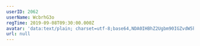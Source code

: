 ```yaml
---
userID: 2062
userName: WcbrhG3o
regTime: 2019-09-08T09:30:00.000Z
avatar: 'data:text/plain; charset=utf-8;base64,NDA0IHBhZ2Ugbm90IGZvdW5kCg=='
url: null
---
```



